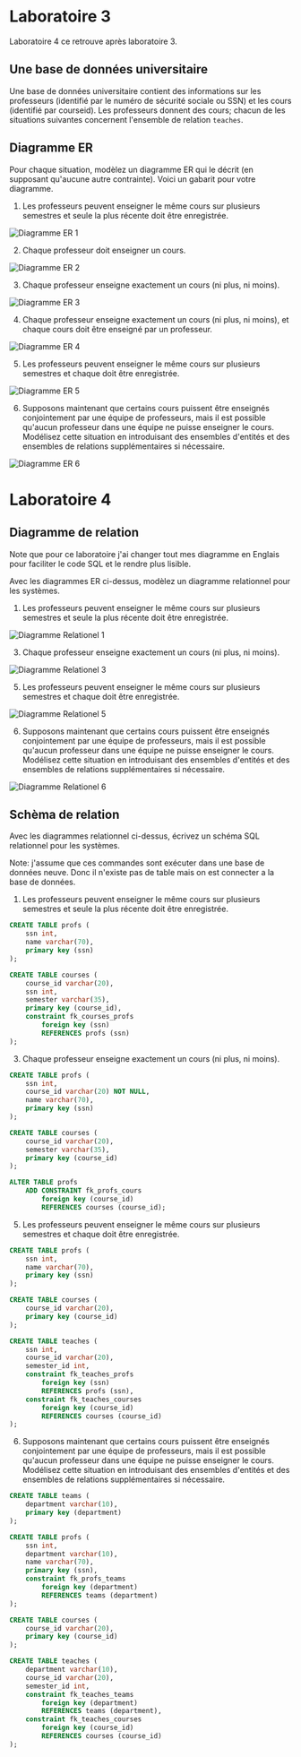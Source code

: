 # Laboratoire 3

Laboratoire 4 ce retrouve après laboratoire 3.

## Une base de données universitaire

Une base de données universitaire contient des informations sur les professeurs
(identifié par le numéro de sécurité sociale ou SSN) et les cours
(identifié par courseid). Les professeurs donnent des cours; chacun de
les situations suivantes concernent l'ensemble de relation `teaches`.

## Diagramme ER

Pour chaque situation, modèlez un diagramme ER qui le décrit
(en supposant qu'aucune autre contrainte).  Voici un gabarit pour
votre diagramme.

1) Les professeurs peuvent enseigner le même cours sur plusieurs semestres et seule la plus récente doit être enregistrée.

![Diagramme ER 1](assets/lab3_diagram_1.png)

2) Chaque professeur doit enseigner un cours.

![Diagramme ER 2](assets/lab3_diagram_2.png)

3) Chaque professeur enseigne exactement un cours (ni plus, ni moins).

![Diagramme ER 3](assets/lab3_diagram_3.png)

4) Chaque professeur enseigne exactement un cours (ni plus, ni moins), et chaque cours doit être enseigné par un professeur.

![Diagramme ER 4](assets/lab3_diagram_4.png)

5) Les professeurs peuvent enseigner le même cours sur plusieurs semestres et chaque doit être enregistrée.

![Diagramme ER 5](assets/lab3_diagram_5.png)

6) Supposons maintenant que certains cours puissent être enseignés conjointement par une équipe de professeurs, mais il est possible qu'aucun professeur dans une équipe ne puisse enseigner le cours. Modélisez cette situation en introduisant des ensembles d'entités et des ensembles de relations supplémentaires si nécessaire.

![Diagramme ER 6](assets/lab3_diagram_6.png)

# Laboratoire 4
## Diagramme de relation

Note que pour ce laboratoire j'ai changer tout mes diagramme en Englais pour faciliter le code SQL et le rendre plus lisible.

Avec les diagrammes ER ci-dessus, modèlez un diagramme relationnel pour les systèmes.

1) Les professeurs peuvent enseigner le même cours sur plusieurs semestres et seule la plus récente doit être enregistrée.

![Diagramme Relationel 1](assets/lab4_diagram_1.png)

3) Chaque professeur enseigne exactement un cours (ni plus, ni moins).

![Diagramme Relationel 3](assets/lab4_diagram_3.png)

5) Les professeurs peuvent enseigner le même cours sur plusieurs semestres et chaque doit être enregistrée.

![Diagramme Relationel 5](assets/lab4_diagram_5.png)

6) Supposons maintenant que certains cours puissent être enseignés conjointement par une équipe de professeurs, mais il est possible qu'aucun professeur dans une équipe ne puisse enseigner le cours. Modélisez cette situation en introduisant des ensembles d'entités et des ensembles de relations supplémentaires si nécessaire.

![Diagramme Relationel 6](assets/lab4_diagram_6.png)

## Schèma de relation

Avec les diagrammes relationnel ci-dessus, écrivez un schéma SQL relationnel pour les systèmes.

Note: j'assume que ces commandes sont exécuter dans une base de données neuve. Donc il n'existe pas de table mais on est connecter a la base de données.

1) Les professeurs peuvent enseigner le même cours sur plusieurs semestres et seule la plus récente doit être enregistrée.

```sql
CREATE TABLE profs (
    ssn int,
    name varchar(70),
    primary key (ssn)
);

CREATE TABLE courses (
    course_id varchar(20),
    ssn int,
    semester varchar(35),
    primary key (course_id),
    constraint fk_courses_profs
        foreign key (ssn)
        REFERENCES profs (ssn)
);
```

3) Chaque professeur enseigne exactement un cours (ni plus, ni moins).

```sql
CREATE TABLE profs (
    ssn int,
    course_id varchar(20) NOT NULL,
    name varchar(70),
    primary key (ssn)
);

CREATE TABLE courses (
    course_id varchar(20),
    semester varchar(35),
    primary key (course_id)
);

ALTER TABLE profs
    ADD CONSTRAINT fk_profs_cours
        foreign key (course_id)
        REFERENCES courses (course_id);
```

5) Les professeurs peuvent enseigner le même cours sur plusieurs semestres et chaque doit être enregistrée.

```sql
CREATE TABLE profs (
    ssn int,
    name varchar(70),
    primary key (ssn)
);

CREATE TABLE courses (
    course_id varchar(20),
    primary key (course_id)
);

CREATE TABLE teaches (
    ssn int,
    course_id varchar(20),
    semester_id int,
    constraint fk_teaches_profs
        foreign key (ssn)
        REFERENCES profs (ssn),
    constraint fk_teaches_courses
        foreign key (course_id)
        REFERENCES courses (course_id)
);
```

6) Supposons maintenant que certains cours puissent être enseignés conjointement par une équipe de professeurs, mais il est possible qu'aucun professeur dans une équipe ne puisse enseigner le cours. Modélisez cette situation en introduisant des ensembles d'entités et des ensembles de relations supplémentaires si nécessaire.

```sql
CREATE TABLE teams (
    department varchar(10),
    primary key (department)
);

CREATE TABLE profs (
    ssn int,
    department varchar(10),
    name varchar(70),
    primary key (ssn),
    constraint fk_profs_teams
        foreign key (department)
        REFERENCES teams (department)
);

CREATE TABLE courses (
    course_id varchar(20),
    primary key (course_id)
);

CREATE TABLE teaches (
    department varchar(10),
    course_id varchar(20),
    semester_id int,
    constraint fk_teaches_teams
        foreign key (department)
        REFERENCES teams (department),
    constraint fk_teaches_courses
        foreign key (course_id)
        REFERENCES courses (course_id)
);
```